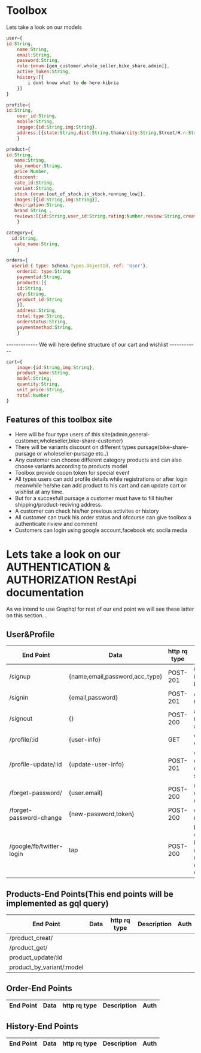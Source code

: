 # Toolbox 
Lets take a look on our models

```javascript
user={
id:String,
    name:String,
    email:String,
    password:String,
    role:{enum:[gen_customer,whole_seller,bike_share,admin]},
    active_Token:String,
    history:[{
        i dont know what to do here-kibria
    }]
}
```
```javascript
profile={
id:String,
    user_id:String,
    mobile:String,
    imgage:{id:String,img:String},
    address:[{state:String,dist:String,thana/city:String,Street/H.n:String}]
    }
```
```javascript
product={
id:String,
   name:String,
   sku_number:String,
   price:Number,
   discount:
   cate_id:String,
   variant:String,
   stock:{enum:[out_of_stock,in_stock,running_low]},
   images:[{id:String,img:String}],
   description:String,
   brand:String ,
   reviews:[{id:String,user_id:String,rating:Number,review:String,createdAt:String}]
    }
```

```javascript
category={
  id:String,
   cate_name:String,
    }
```

```javascript
orders={
  userid:{ type: Schema.Types.ObjectId, ref: 'User'},
    orderid: type:String
    paymentid:String,
    products:[{
    id:String,
    qty:String,
    product_id:String
    }],
    address:String,
    total:type:String,
    orderstatus:String,
    paymentmethod:String,
    }
```
------------- We will here define  structure of our cart  and wishlist ------------
```javascript
cart={
    image:{id:String,img:String},
    product_name:String,
    model:String,
    quantity:String,
    unit_price:String,
    total:Number
}


```

## Features of this toolbox site

- Here will be four type users of this site(admin,general-customer,wholeseller,bike-share-customer)
- There will be variants discount on different types pursage(bike-share-pursage or wholeseller-pursage etc..)
- Any customer can choose different category products and can also choose variants according to products model
- Toolbox provide coopn token for special event
- All types users can add profile details while registrations or after login meanwhile he/she can add product to his cart and can update cart or wishlist at any time.
- But for a succesfull pursage a customer must have to fill his/her shipping/product-reciving address.
- A customer can check his/her previous activites or history
- All customer can truck his order status and ofcourse can give toolbox a authenticate riview and comment
- Customers can login using google account,facebook etc socila media

   




#  Lets take a look on our AUTHENTICATION & AUTHORIZATION RestApi documentation

As we intend to use Graphql for rest of our end point we will see these latter on this section.
.
## User&Profile
| End Point | Data  |http rq type | Description    | Auth |
| ------ | ------ |---------| ------------ | ------ |
| /signup | {name,email,password,acc_type}  |POST-201 |{name,email,password,acc_type} is mandetory other profile can be skipped while initial signup |N/A |
| /signin |{email,password}  |POST-201 |All user have the same signin route | N/A|
| /signout |{}  |POST-200 |as usual sigout process will remove token from user cookie and redirected to home page |Auth|
| /profile/:id | {user-info} |GET|will return whole user profile and with corespond history| |authenticate(any) |
| /profile-update/:id |{update-user-info} | POST-201 |we will use same end point but can update piece of data clicking a save button on saveral section|authenticate(any) |
| /forget-password/ |{user.email} |POST-200|customer will provide his/her email to have a passwors change mail with a issued token |any-user |
| /forget-password-change |{new-password,token} |POST-200|customer will provide his/her new password with issued token |any-user(having issued token) |
| /google/fb/twitter-login |tap |POST-200|By requisting on this end point will return with some portion of login credentials(for first time and user have to provide rest datas) but on credentials existense it will redirected to where he left|any-user|

## Products-End Points(This end points will be implemented as gql query)

| End Point | Data  |http rq type | Description    | Auth |
| ------ | ------ |---------| ------------ | ------ |
|/product_creat/|
|/product_get/|
|product_update/:id|
|product_by_variant/:model|


## Order-End Points

| End Point | Data  |http rq type | Description    | Auth |
| ------ | ------ |---------| ------------ | ------ |



## History-End Points

| End Point | Data  |http rq type | Description    | Auth |
| ------ | ------ |---------| ------------ | ------ |







  
  
